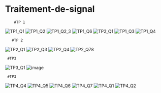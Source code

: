 # Traitement-de-signal
        #TP 1 
![TP1_Q1](https://user-images.githubusercontent.com/105250080/214533202-4a0b7f72-ff3b-4c38-bbad-eba3e4bbef06.png)
![TP1_Q2](https://user-images.githubusercontent.com/105250080/214533791-b83e08a5-9865-47e7-b91e-05d70a1d573d.png)
![TP1_Q2_3](https://user-images.githubusercontent.com/105250080/214533861-d22dc1b9-2fec-430b-b4b4-dacc0257a408.png)
![TP1_Q6](https://user-images.githubusercontent.com/105250080/214533933-71d52114-e5f3-4e6c-b0b1-c6871ebc565f.png)
![TP2_Q1](https://user-images.githubusercontent.com/105250080/214533944-66982a4b-6568-4101-ba6b-fc6742870569.png)
![TP1_Q3](https://user-images.githubusercontent.com/105250080/214533949-299ee80a-86f8-4ac1-8211-19a194f20dbb.png)
![TP1_Q4](https://user-images.githubusercontent.com/105250080/214533954-d89302e6-0873-49fe-8b75-b71503354219.png)

       #TP 2
![TP2_Q1](https://user-images.githubusercontent.com/105250080/214534215-cce84628-f778-46fa-b8ec-2df7f1dfa544.png)
![TP2_Q3](https://user-images.githubusercontent.com/105250080/214534222-e52c029d-bfa9-4f8f-8f74-aced0c8a664f.png)
![TP2_Q4](https://user-images.githubusercontent.com/105250080/214534223-77c571b2-8013-4295-bac9-95d2c3d5af89.png)
![TP2_Q78](https://user-images.githubusercontent.com/105250080/214534227-fb86c1df-d829-4849-8226-2fd51d522bfe.png)


     #TP3
![TP3_Q1](https://user-images.githubusercontent.com/105250080/214534470-5f5fda96-604f-40a4-a9b7-7dfaa53233af.png)
![image](https://user-images.githubusercontent.com/105250080/214534670-8798248e-7226-4610-91d5-c1324a7ea12d.png)

     #TP3
     
![TP4_Q4](https://user-images.githubusercontent.com/105250080/214534784-4344c5bd-55d7-46b3-a3b4-024344553b46.png)
![TP4_Q5](https://user-images.githubusercontent.com/105250080/214534791-b64d822f-8ffd-470b-aafe-d363975e759b.png)
![TP4_Q6](https://user-images.githubusercontent.com/105250080/214534796-48bd7804-50f0-4443-b4d3-1421ae98b997.png)
![TP4_Q7](https://user-images.githubusercontent.com/105250080/214534800-904ea3df-7c14-423d-a046-288fe12fe2af.png)
![TP4_Q1](https://user-images.githubusercontent.com/105250080/214534804-064b5874-2f21-4b6d-bcbd-c7a560bbad13.png)
![TP4_Q2](https://user-images.githubusercontent.com/105250080/214534808-9336f397-aede-44ee-b874-63cb35fafd56.png)
